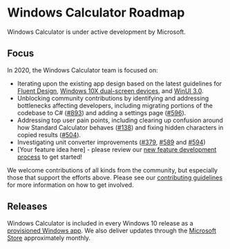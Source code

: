 # Windows Calculator Roadmap

Windows Calculator is under active development by Microsoft.

## Focus

In 2020, the Windows Calculator team is focused on:
* Iterating upon the existing app design based on the latest guidelines for [Fluent Design](https://developer.microsoft.com/en-us/windows/apps/design), [Windows 10X dual-screen devices](https://docs.microsoft.com/en-us/dual-screen/windows/), and [WinUI 3.0](https://github.com/microsoft/microsoft-ui-xaml).
* Unblocking community contributions by identifying and addressing bottlenecks affecting developers, including migrating portions of the codebase to C# ([#893](https://github.com/microsoft/Calculator/issues/893)) and adding a settings page ([#596](https://github.com/microsoft/Calculator/issues/596)).
* Addressing top user pain points, including clearing up confusion around how Standard Calculator behaves ([#138](https://github.com/microsoft/Calculator/issues/138)) and fixing hidden characters in copied results ([#504](https://github.com/microsoft/Calculator/issues/504)).
* Investigating unit converter improvements ([#379](https://github.com/microsoft/Calculator/issues/379), [#589](https://github.com/microsoft/Calculator/issues/589) and [#594](https://github.com/microsoft/Calculator/issues/594))
* [Your feature idea here] - please review our [new feature development process](https://github.com/Microsoft/Calculator/blob/master/docs/NewFeatureProcess.md) to get started!

We welcome contributions of all kinds from the community, but especially those that support the efforts above. Please see our [contributing guidelines](https://github.com/Microsoft/Calculator/blob/master/CONTRIBUTING.md) for more information on how to get involved.

## Releases

Windows Calculator is included in every Windows 10 release as a [provisioned Windows app](https://docs.microsoft.com/en-us/windows/application-management/apps-in-windows-10#provisioned-windows-apps). We also deliver updates through the [Microsoft Store](https://www.microsoft.com/store/productId/9WZDNCRFHVN5) approximately monthly.
